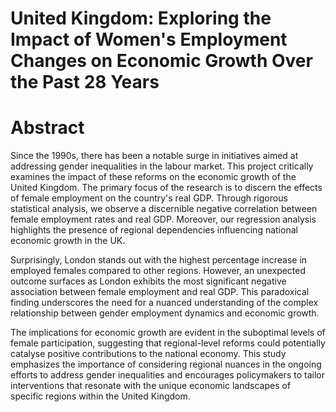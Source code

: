 # United Kingdom: Exploring the Impact of Women's Employment Changes on Economic Growth Over the Past 28 Years

# Abstract
Since the 1990s, there has been a notable surge in initiatives aimed at addressing gender inequalities in the labour market. This project critically examines the impact of these reforms on the economic growth of the United Kingdom. The primary focus of the research is to discern the effects of female employment on the country's real GDP. Through rigorous statistical analysis, we observe a discernible negative correlation between female employment rates and real GDP. Moreover, our regression analysis highlights the presence of regional dependencies influencing national economic growth in the UK.

Surprisingly, London stands out with the highest percentage increase in employed females compared to other regions. However, an unexpected outcome surfaces as London exhibits the most significant negative association between female employment and real GDP. This paradoxical finding underscores the need for a nuanced understanding of the complex relationship between gender employment dynamics and economic growth.

The implications for economic growth are evident in the suboptimal levels of female participation, suggesting that regional-level reforms could potentially catalyse positive contributions to the national economy. This study emphasizes the importance of considering regional nuances in the ongoing efforts to address gender inequalities and encourages policymakers to tailor interventions that resonate with the unique economic landscapes of specific regions within the United Kingdom.
